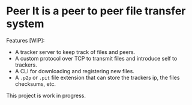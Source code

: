 # Peer It is a peer to peer file transfer system

Features [WIP]:
- A tracker server to keep track of files and peers.
- A custom protocol over TCP to transmit files and introduce self to trackers.
- A CLI for downloading and registering new files.
- A `.p2p` or `.pit` file extension that can store the trackers ip, the files checksums, etc.

This project is work in progress.
